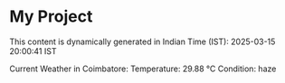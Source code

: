 # My Project

This content is dynamically generated in Indian Time (IST): 2025-03-15 20:00:41 IST


Current Weather in Coimbatore:
Temperature: 29.88 °C
Condition: haze
